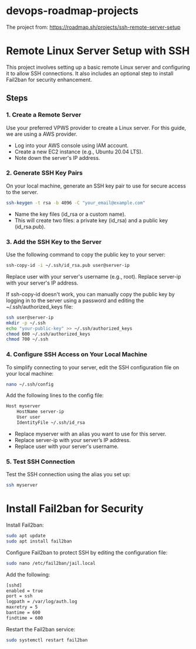 # devops-roadmap-projects
The project from: https://roadmap.sh/projects/ssh-remote-server-setup

# Remote Linux Server Setup with SSH

This project involves setting up a basic remote Linux server and configuring it to allow SSH connections. It also includes an optional step to install Fail2ban for security enhancement.
## Steps

### 1. Create a Remote Server
Use your preferred VPWS provider to create a Linux server. For this guide, we are using a AWS provider.

- Log into your AWS console using IAM account.
- Create a new EC2 instance (e.g., Ubuntu 20.04 LTS).
- Note down the server's IP address.

### 2. Generate SSH Key Pairs
On your local machine, generate an SSH key pair to use for secure access to the server.

```sh
ssh-keygen -t rsa -b 4096 -C "your_email@example.com"
```

- Name the key files (id_rsa or a custom name).
- This will create two files: a private key (id_rsa) and a public key (id_rsa.pub).
  
### 3. Add the SSH Key to the Server
Use the following command to copy the public key to your server:

```sh
ssh-copy-id -i ~/.ssh/id_rsa.pub user@server-ip
```
Replace user with your server's username (e.g., root).
Replace server-ip with your server's IP address.

If ssh-copy-id doesn't work, you can manually copy the public key by logging in to the server using a password and editing the ~/.ssh/authorized_keys file:
```sh
ssh user@server-ip
mkdir -p ~/.ssh
echo "your-public-key" >> ~/.ssh/authorized_keys
chmod 600 ~/.ssh/authorized_keys
chmod 700 ~/.ssh
```

### 4. Configure SSH Access on Your Local Machine
To simplify connecting to your server, edit the SSH configuration file on your local machine:

```sh
nano ~/.ssh/config
```
Add the following lines to the config file:

```sh
Host myserver
    HostName server-ip
    User user
    IdentityFile ~/.ssh/id_rsa
```
- Replace myserver with an alias you want to use for this server.
- Replace server-ip with your server’s IP address.
- Replace user with your server's username.
  
### 5. Test SSH Connection
Test the SSH connection using the alias you set up:

```sh
ssh myserver
```

# Install Fail2ban for Security

Install Fail2ban:
```sh
sudo apt update
sudo apt install fail2ban
```
Configure Fail2ban to protect SSH by editing the configuration file:
```sh
sudo nano /etc/fail2ban/jail.local
```
Add the following:

```sh
[sshd]
enabled = true
port = ssh
logpath = /var/log/auth.log
maxretry = 5
bantime = 600
findtime = 600
```

Restart the Fail2ban service:
```sh
sudo systemctl restart fail2ban
```
